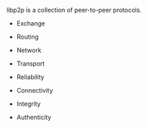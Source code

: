 libp2p is a collection of peer-to-peer protocols.

* Exchange
* Routing
* Network


* Transport
* Reliability
* Connectivity
* Integrity
* Authenticity
